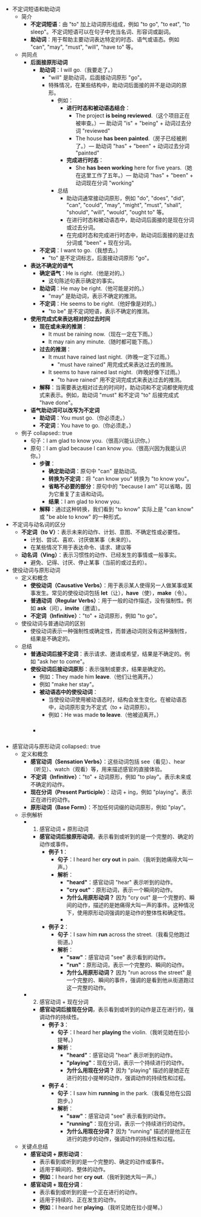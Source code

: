- 不定词短语和助动词
	- 简介
		- **不定词短语**：由 "to" 加上动词原形组成，例如 "to go", "to eat", "to sleep"。不定词短语可以在句子中充当名词、形容词或副词。
		- **助动词**：用于帮助主要动词表达特定的时态、语气或语态。例如 "can", "may", "must", "will", "have to" 等。
	- 共同点
		- **后面接原形动词**
			- **助动词**：I will go.（我要走了。）
				- "will" 是助动词，后面接动词原形 "go"。
				- 特殊情况，在某些结构中，助动词后面接的并不是动词的原形。
					- 例如：
						- **进行时态和被动语态结合**：
							- The project **is being reviewed**.（这个项目正在被审查。）— 助动词 "is" + "being" + 动词过去分词 "reviewed"
							- The house **has been painted**.（房子已经被刷了。）— 助动词 "has" + "been" + 动词过去分词 "painted"
						- **完成进行时态**：
							- She **has been working** here for five years.（她在这里工作了五年。）— 助动词 "has" + "been" + 动词现在分词 "working"
					- 总结
						- 助动词通常接动词原形，例如 "do", "does", "did", "can", "could", "may", "might", "must", "shall", "should", "will", "would", "ought to" 等。
						- 在进行时态和被动语态中，助动词后面接的是现在分词或过去分词。
						- 在完成时态和完成进行时态中，助动词后面接的是过去分词或 "been" + 现在分词。
			- **不定词**：I want to go.（我想去。）
				- "to" 是不定词标志，后面接动词原形 "go"。
		- **表达不确定的语气**
			- **确定语气**：He is right.（他是对的。）
				- 这句陈述句表示确定的事实。
			- **助动词**：He may be right.（他可能是对的。）
				- "may" 是助动词，表示不确定的推测。
			- **不定词**：He seems to be right.（他好像是对的。）
				- "to be" 是不定词短语，表示不确定的推测。
		- **使用完成式来表达相对的过去时间**
			- **现在或未来的推测**：
				- It must be raining now.（现在一定在下雨。）
				- It may rain any minute.（随时都可能下雨。）
			- **过去的推测**：
				- It must have rained last night.（昨晚一定下过雨。）
					- "must have rained" 用完成式来表达过去的推测。
				- It seems to have rained last night.（昨晚好像下过雨。）
					- "to have rained" 用不定词完成式来表达过去的推测。
			- **解释**：当需要表达相对过去的时间时，助动词和不定词都使用完成式来表示。例如，助动词 "must" 和不定词 "to" 后接完成式 "have done"。
		- **语气助动词可以改写为不定词**
			- **助动词**：You must go.（你必须走。）
			- **不定词**：You have to go.（你必须走。）
	- 例子
	  collapsed:: true
		- 句子：I am glad to know you.（很高兴能认识你。）
		- 原句：I am glad because I can know you.（很高兴因为我能认识你。）
			- **步骤**：
				- **确定助动词**：原句中 "can" 是助动词。
				- **转换为不定词**：将 "can know you" 转换为 "to know you"。
				- **省略不必要的部分**：原句中的 "because I am" 可以省略，因为它重复了主语和动词。
				- **结果**：I am glad to know you.
			- **解释**：通过这种转换，我们看到 "to know" 实际上是 "can know" 或 "be able to know" 的一种形式。
- 不定词与动名词的区分
	- **不定词（to V）**：表示未来的动作、计划、意图、不确定性或必要性。
		- 计划、尝试、喜欢、讨厌做某事（未来的）。
		- 在某些情况下用于表达命令、请求、建议等
	- **动名词（Ving）**：表示习惯性的动作、已经发生的事情或一般事实。
		- 避免、记得、讨厌、停止某事（当前的或过去的）。
- 使役动词与原形动词
	- 定义和概念
		- **使役动词（Causative Verbs）**：用于表示某人使得另一人做某事或某事发生。常见的使役动词包括 **let**（让），**have**（使），**make**（令）。
		- **普通动词（Regular Verbs）**：用于一般的动作描述，没有强制性。例如 **ask**（问），**invite**（邀请）。
		- **不定词（Infinitive）**："to" + 动词原形，例如 "to go"。
	- 使役动词与普通动词的区别
		- 使役动词表示一种强制性或确定性，而普通动词则没有这种强制性，结果是不确定的。
	- 总结
		- **普通动词后接不定词**：表示请求、邀请或希望，结果是不确定的。例如 "ask her to come"。
		- **使役动词后接动词原形**：表示强制或要求，结果是确定的。
			- 例如：They made him **leave**.（他们让他离开。）
			- 例如 "make her stay"。
			- **被动语态中的使役动词**：
				- 当使役动词使用被动语态时，结构会发生变化。在被动语态中，动词原形变为不定式（to + 动词原形）。
				- 例如：He was made **to leave**.（他被迫离开。）
			- ###
- 感官动词与原形动词
  collapsed:: true
	- 定义和概念
		- **感官动词（Sensation Verbs）**：这些动词包括 see（看见）、hear（听见）、watch（观看）等，用来描述感官的直接体验。
		- **不定词（Infinitive）**："to" + 动词原形，例如 "to play"。表示未来或不确定的动作。
		- **现在分词（Present Participle）**：动词 + ing，例如 "playing"。表示正在进行的动作。
		- **原形动词（Base Form）**：不加任何词缀的动词原形，例如 "play"。
	- 示例解析
		- 1. 感官动词 + 原形动词
			- **感官动词后接原形动词**，表示看到或听到的是一个完整的、确定的动作或事件。
				- **例子 1**：
					- **句子**：I heard her **cry out** in pain.（我听到她痛得大叫一声。）
					- **解析**：
						- **"heard"**：感官动词 "hear" 表示听到的动作。
						- **"cry out"**：原形动词，表示一个瞬间的动作。
						- **为什么用原形动词？** 因为 "cry out" 是一个完整的、瞬间的动作，描述的是她痛得大叫一声的事件。这种情况下，使用原形动词强调的是动作的整体性和确定性。
						-
				- **例子 2**：
					- **句子**：I saw him **run** across the street.（我看见他跑过街道。）
					- **解析**：
						- **"saw"**：感官动词 "see" 表示看到的动作。
						- **"run"**：原形动词，表示一个完整的、瞬间的动作。
						- **为什么用原形动词？** 因为 "run across the street" 是一个完整的、瞬间的事件，强调的是看到他从街道跑过这一完整的动作。
		- 2. 感官动词 + 现在分词
			- **感官动词后接现在分词**，表示看到或听到的动作是正在进行的，强调动作的持续性。
				- **例子 3**：
					- **句子**：I heard her **playing** the violin.（我听见她在拉小提琴。）
					- **解析**：
						- **"heard"**：感官动词 "hear" 表示听到的动作。
						- **"playing"**：现在分词，表示一个持续进行的动作。
						- **为什么用现在分词？** 因为 "playing" 描述的是她正在进行的拉小提琴的动作，强调动作的持续性和过程。
				- **例子 4**：
					- **句子**：I saw him **running** in the park.（我看见他在公园跑步。）
					- **解析**：
						- **"saw"**：感官动词 "see" 表示看到的动作。
						- **"running"**：现在分词，表示一个持续进行的动作。
						- **为什么用现在分词？** 因为 "running" 描述的是他正在进行的跑步的动作，强调动作的持续性和过程。
	- 关键点总结
		- **感官动词 + 原形动词**：
			- 表示看到或听到的是一个完整的、确定的动作或事件。
			- 适用于瞬间的、整体的动作。
			- **例如**：I heard her **cry out**.（我听到她大叫一声。）
		- **感官动词 + 现在分词**：
			- 表示看到或听到的是一个正在进行的动作。
			- 适用于持续的、正在发生的动作。
			- **例如**：I heard her **playing**.（我听见她在拉小提琴。）